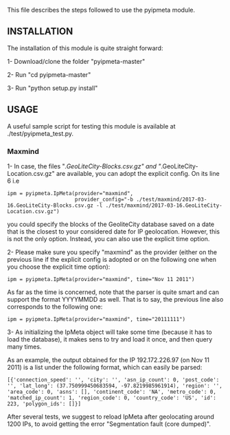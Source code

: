 This file describes the steps followed to use the pyipmeta module.

## INSTALLATION
The installation of this module is quite straight forward: 

1- Download/clone the folder "pyipmeta-master"

2- Run "cd pyipmeta-master"

3- Run "python setup.py install"



## USAGE
A useful sample script for testing this module is available at ./test/pyipmeta_test.py.

### Maxmind
1- In case, the files "*.GeoLiteCity-Blocks.csv.gz" and "*.GeoLiteCity-Location.csv.gz" are available, you can adopt the explicit config.  On its line 6 i.e 
```
ipm = pyipmeta.IpMeta(provider="maxmind",
                      provider_config="-b ./test/maxmind/2017-03-16.GeoLiteCity-Blocks.csv.gz -l ./test/maxmind/2017-03-16.GeoLiteCity-Location.csv.gz")
```
you could specify the blocks of the GeoliteCity database saved on a date that is the closest to your considered date for IP geolocation.
However, this is not the only option. Instead, you can also use the explicit time option.
                      
2- Please make sure you specify "maxmind" as the provider (either on the previous line if the explicit config is adopted or on the following one when you choose the explicit time option):

```ipm = pyipmeta.IpMeta(provider="maxmind", time="Nov 11 2011")```

As far as the time is concerned, note that the parser is quite smart and can support the format YYYYMMDD as well. That is to say, the previous line also corresponds to the following one:

```ipm = pyipmeta.IpMeta(provider="maxmind", time="20111111")```

3- As initializing the IpMeta object will take some time (because it has to load the database), it makes sens to try and load it once, and then query many times. 

As an example, the output obtained for the IP 192.172.226.97 (on Nov 11 2011) is a list under the following format, which can easily be parsed:

```[{'connection_speed': '', 'city': '', 'asn_ip_count': 0, 'post_code': '', 'lat_long': (37.750999450683594, -97.8219985961914), 'region': '', 'area_code': 0, 'asns': [], 'continent_code': 'NA', 'metro_code': 0, 'matched_ip_count': 1, 'region_code': 0, 'country_code': 'US', 'id': 223, 'polygon_ids': []}]```

After several tests, we suggest to reload IpMeta after geolocating around 1200 IPs, to avoid getting the error "Segmentation fault (core dumped)".



